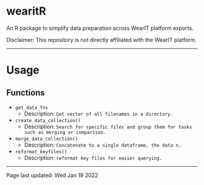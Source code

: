 # wearitR

An R package to simplify data preparation across WearIT platform exports. 

Disclaimer: This repository is not directly affiliated with the WearIT platform.

-----

# Usage

## Functions

- `get_data_fns`
	- Description: ``` Get vector of all filenames in a directory. ```
- `create_data_collection()`
	- Description: ``` Search for specific files and group them for tasks such as merging or comparison. ```
- `merge_data_collection()`
	- Description: ``` Concatenate to a single dataframe, the data n. ```
- `reformat_keyfiles()`
	- Description: ``` reformat key files for easier querying. ```

-----

Page last updated: Wed Jan 19 2022